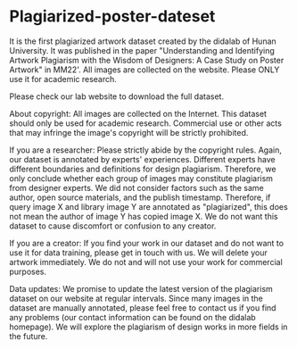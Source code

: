 # Plagiarized-poster-dateset
It is the first plagiarized artwork dataset created by the didalab of Hunan University. It was published in the paper "Understanding and Identifying Artwork Plagiarism with the Wisdom of Designers: A Case Study on Poster Artwork" in MM22'. All images are collected on the website. Please ONLY use it for academic research.

Please check our lab website to download the full dataset.

About copyright: All images are collected on the Internet. This dataset should only be used for academic research. Commercial use or other acts that may infringe the image's copyright will be strictly prohibited.

If you are a researcher: Please strictly abide by the copyright rules. Again, our dataset is annotated by experts' experiences. Different experts have different boundaries and definitions for design plagiarism. Therefore, we only conclude whether each group of images may constitute plagiarism from designer experts. We did not consider factors such as the same author, open source materials, and the publish timestamp. Therefore, if query image X and library image Y are annotated as "plagiarized", this does not mean the author of image Y has copied image X. We do not want this dataset to cause discomfort or confusion to any creator.

If you are a creator: If you find your work in our dataset and do not want to use it for data training, please get in touch with us. We will delete your artwork immediately. We do not and will not use your work for commercial purposes.

Data updates: We promise to update the latest version of the plagiarism dataset on our website at regular intervals. Since many images in the dataset are manually annotated, please feel free to contact us if you find any problems (our contact information can be found on the didalab homepage). We will explore the plagiarism of design works in more fields in the future.
